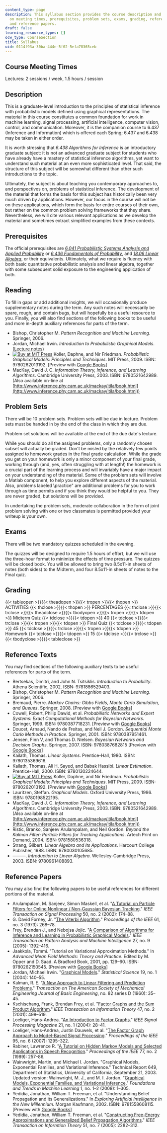 ```yaml
---
content_type: page
description: This syllabus section provides the course description and information
  on meeting times, prerequisites, problem sets, exams, grading, reference texts,
  and reference papers.
draft: false
learning_resource_types: []
ocw_type: CourseSection
title: Syllabus
uid: 0114f93a-30ba-444e-5f02-5efa78365ceb
---
```

## Course Meeting Times

Lectures: 2 sessions / week, 1.5 hours / session

## Description

This is a graduate-level introduction to the principles of statistical inference with probabilistic models defined using graphical representations. The material in this course constitutes a common foundation for work in machine learning, signal processing, artificial intelligence, computer vision, control, and communication. Moreover, it is the companion course to 6.437 (Inference and Information) which is offered each Spring; 6.437 and 6.438 may be taken in either order.

It is worth stressing that *6.438 Algorithms for Inference* is an introductory graduate subject: it is not an advanced graduate subject for students who have already have a mastery of statistical inference algorithms, yet want to understand such material at an even more sophisticated level. That said, the structure of this subject will be somewhat different than other such introductions to the topic.

Ultimately, the subject is about teaching you contemporary approaches to, and perspectives on, problems of statistical inference. The development of the material that forms the basis for this subject has historically been very much driven by applications. However, our focus in the course will not be on these applications, which form the basis for entire courses of their own, but rather on the common problem solving frameworks that they share. Nevertheless, we will cite various relevant applications as we develop the material and sometimes extract simplified examples from these contexts.

## Prerequisites

The official prerequisites are [*6.041 Probabilistic Systems Analysis and Applied Probability*](/courses/6-041-probabilistic-systems-analysis-and-applied-probability-fall-2010) or [*6.436 Fundamentals of Probability*](https://ocw.mit.edu/courses/6-436j-fundamentals-of-probability-fall-2018/), and [*18.06 Linear Algebra*](/courses/18-06-linear-algebra-spring-2010), or their equivalents. Ultimately, what we require is fluency with both basic quantitative probabilistic analysis and linear algebra, together with some subsequent solid exposure to the engineering application of both.

## Reading

To fill in gaps or add additional insights, we will occasionally produce supplementary notes during the term. Any such notes will necessarily be spare, rough, and contain bugs, but will hopefully be a useful resource to you. Finally, you will also find sections of the following books to be useful and more in-depth auxiliary references for parts of the term.

- Bishop, Christopher M. *Pattern Recognition and Machine Learning*. Springer, 2006.
- Jordan, Michael Irwin. *Introduction to Probabilistic Graphical Models*. ([Lecture notes](http://www.cis.upenn.edu/~mkearns/papers/barbados/jordan-tut.pdf))
- [![Buy at MIT Press](/images/mp_logo.gif)](https://mitpress.mit.edu/9780262013192) Koller, Daphne, and Nir Friedman. *Probabilistic Graphical Models: Principles and Techniques*. MIT Press, 2009. ISBN: 9780262013192. \[Preview with [Google Books](http://books.google.com/books?id=7dzpHCHzNQ4C&printsec=frontcover)\]
- MacKay, David J. C. *Information Theory, Inference, and Learning Algorithms*. Cambridge University Press, 2003. ISBN: 9780521642989. (Also available on-line at [http://www.inference.phy.cam.ac.uk/mackay/itila/book.html](http://www.inference.phy.cam.ac.uk/mackay/itila/book.html))

## Problem Sets

There will be 10 problem sets. Problem sets will be due in lecture. Problem sets must be handed in by the end of the class in which they are due.

Problem set solutions will be available at the end of the due date's lecture.

While you should do all the assigned problems, only a randomly chosen subset will actually be graded. Don't be misled by the relatively few points assigned to homework grades in the final grade calculation. While the grade you get on your homework is only a minor component of your final grade, working through (and, yes, often struggling with at length!) the homework is a crucial part of the learning process and will invariably have a major impact on your understanding of the material. Some of the problem sets will involve a Matlab component, to help you explore different aspects of the material. Also, problems labeled \\practice" are additional problems for you to work through as time permits and if you think they would be helpful to you. They are never graded, but solutions will be provided.

In undertaking the problem sets, moderate collaboration in the form of joint problem solving with one or two classmates is permitted provided your writeup is your own.

## Exams

There will be two mandatory quizzes scheduled in the evening.

The quizzes will be designed to require 1.5 hours of effort, but we will use the three-hour format to minimize the effects of time pressure. The quizzes will be closed book. You will be allowed to bring two 8.5x11-in sheets of notes (both sides) to the Midterm, and four 8.5x11-in sheets of notes to the Final quiz.

## Grading

{{< tableopen >}}{{< theadopen >}}{{< tropen >}}{{< thopen >}}
ACTIVITIES
{{< thclose >}}{{< thopen >}}
PERCENTAGES
{{< thclose >}}{{< trclose >}}{{< theadclose >}}{{< tbodyopen >}}{{< tropen >}}{{< tdopen >}}
Midterm Quiz
{{< tdclose >}}{{< tdopen >}}
40
{{< tdclose >}}{{< trclose >}}{{< tropen >}}{{< tdopen >}}
Final Quiz
{{< tdclose >}}{{< tdopen >}}
45
{{< tdclose >}}{{< trclose >}}{{< tropen >}}{{< tdopen >}}
Homework
{{< tdclose >}}{{< tdopen >}}
15
{{< tdclose >}}{{< trclose >}}{{< tbodyclose >}}{{< tableclose >}}

## Reference Texts

You may find sections of the following auxiliary texts to be useful references for parts of the term.

- Bertsekas, Dimitri, and John N. Tsitsiklis. *Introduction to Probability*. Athena Scientific, 2002. ISBN: 9781886529403.
- Bishop, Christopher M. *Pattern Recognition and Machine Learning*. Springer, 2006.
- Bremaud, Pierre. *Markov Chains: Gibbs Fields, Monte Carlo Simulation, and Queues*. Springer, 2008. \[Preview with [Google Books](http://books.google.com/books?id=KF0LgxRCgQsC&printsec=frontcover)\]
- Cowell, Robert, Philip Dawid, et al. *Probabilistic Networks and Expert Systems: Exact Computational Methods for Bayesian Networks*. Springer, 1999. ISBN: 9780387718231. \[Preview with [Google Books](http://books.google.com/books?id=G_4E_w_wJzcC&printsec=frontcover)\]
- Doucet, Arnaud, Nando de Freitas, and Neil J. Gordon. *Sequential Monte Carlo Methods in Practice*. Springer, 2001. ISBN: 9780387951461.
- Jensen, Finn V, and Thomas D. Nielsen. *Bayesian Networks and Decision Graphs*. Springer, 2007. ISBN: 9780387682815 \[Preview with [Google Books](http://books.google.com/books?id=goSLmQq4UBcC&printsec=frontcover)\]
- Kailath, Thomas. *Linear Systems*. Prentice-Hall, 1980. ISBN: 9780135369616.
- Kailath, Thomas, Ali H. Sayed, and Babak Hassibi. *Linear Estimation*. Prentice-Hall, 2000. ISBN: 9780130224644.
- [![Buy at MIT Press](/images/mp_logo.gif)](https://mitpress.mit.edu/9780262013192) Koller, Daphne, and Nir Friedman. *Probabilistic Graphical Models: Principles and Techniques*. MIT Press, 2009. ISBN: 9780262013192. \[Preview with [Google Books](http://books.google.com/books?id=7dzpHCHzNQ4C&printsec=frontcover)\]
- Lauritzen, Steffan. *Graphical Models*. Oxford University Press, 1996. ISBN: 9780198522195.
- MacKay, David J. C. *Information Theory, Inference, and Learning Algorithms*. Cambridge University Press, 2003. ISBN: 9780521642989. (Also available on-line at [http://www.inference.phy.cam.ac.uk/mackay/itila/book.html](http://www.inference.phy.cam.ac.uk/mackay/itila/book.html))
- Ristic, Branko, Sanjeev Arulampalam, and Neil Gordon. *Beyond the Kalman Filter: Particle Filters for Tracking Applications*. Artech Print on Demand, 2004. ISBN: 9781580536318.
- Strang, Gilbert. *Linear Algebra and its Applications*. Harcourt College Publisher, 1988. ISBN: 9780030105685.
- ———. *Introduction to Linear Algebra*. Wellesley-Cambridge Press, 2003. ISBN: 9780961408893.

## Reference Papers

You may also find the following papers to be useful references for different portions of the material.

- Arulampalam, M. Sanjeev, Simon Maskell, et al. "[A Tutorial on Particle Filters for Online Nonlinear / Non-Gaussian Bayesian Tracking](http://dx.doi.org/10.1109/78.978374)." *IEEE Transaction on Signal Processing* 50, no. 2 (2002): 174–88.
- G. David Forney, Jr. "[The Viterbi Algorithm](http://dx.doi.org/10.1109/PROC.1973.9030)." *Proceedings of the IEEE* 61, no. 3 (1973): 268–78.
- Frey, Brendan J., and Nebojsa Jojic. "[A Comparison of Algorithms for Inference and Learning in Probabilistic Graphical Models](http://dx.doi.org/10.1109/TPAMI.2005.169)." *IEEE Transaction on Pattern Analysis and Machine Intelligence* 27, no. 9 (2005): 1392–416.
- Jaakkola, Tommi. "Tutorial on Variational Approximation Methods." In *Advanced Mean Field Methods: Theory and Practice*. Edited by M. Opper and D. Saad. A Bradford Book, 2001, pp. 129–60. ISBN: 9780262150545. \[Preview with [Google Books](http://books.google.com/books?id=cuOX8sCDeNAC&pg=PA129#v=onepage)\]
- Jordan, Michael Irwin. "[Graphical Models](http://projecteuclid.org/euclid.ss/1089808279)." *Statistical Science* 19, no. 1 (2004): 140–55.
- Kalman, R. E. "[A New Approach to Linear Filtering and Prediction Problems](https://doi.org/10.1115/1.3662552)." *Transaction on The American Society of Mechanical Engineering Journal of Basic Engineering*, no. 82 series D (1960): 35–45.
- Kschischang, Frank, Brendan Frey, et al. "[Factor Graphs and the Sum Product Algorithm](http://dx.doi.org/10.1109/18.910572)." *IEEE Transaction on Information Theory* 47, no. 2 (2001): 498–519.
- Loeliger, Hans-Andrea. "[An Introduction to Factor Graphs](http://dx.doi.org/10.1109/MSP.2004.1267047)." *IEEE Signal Processing Magazine* 21, no. 1 (2004): 28–41.
- Loeliger, Hans-Andrea, Justin Dauwels, et al. "[The Factor Graph Approach to Model-Based Signal Processing](http://dx.doi.org/10.1109/JPROC.2007.896497)." *Proceedings of the IEEE* 95, no. 6 (2007): 1295–322.
- Rabiner, Lawrence R. "[A Tutorial on Hidden Markov Models and Selected Applications in Speech Recognition](http://dx.doi.org/10.1109/5.18626)." *Proceedings of the IEEE* 77, no. 2 (1989): 257–86.
- Wainwright, Martin, and Michael I. Jordan. "Graphical Models, Exponential Families, and Variational Inference." Technical Report 649, Department of Statistics, University of California, September 21, 2003.   
    Updated version: Wainwright, M. J., and M. I. Jordan. "[Graphical Models, Exponential Families, and Variational Inference](http://dx.doi.org/10.1561/2200000001)." *Foundations and Trends in Machine Learning* 1, no. 1–2 (2008): 1–305.
- Yedidia, Jonathan, William T. Freeman, et al. "Understanding Belief Propagation and its Generalizations." In *Exploring Artificial Intelligence in the New Millennium*. Morgan Kaufmann, 2002. ISBN: 9781558608115. \[Preview with [Google Books](http://books.google.com/books?id=3c9w6XEUxIMC&pg=PA239#v=onepage)\]
- Yedidia, Jonathan, William T. Freeman, et al. "[Constructing Free-Energy Approximations and Generalized Belief Propagation Algorithms](http://dx.doi.org/10.1109/TIT.2005.850085)." *IEEE Transaction on Informtion Theory* 51, no. 7 (2005): 2282–312.
